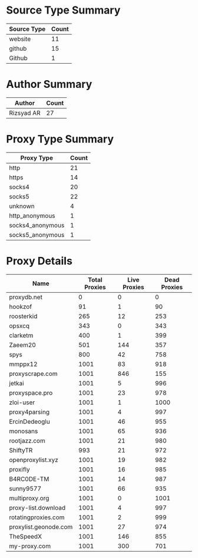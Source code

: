 # Source Type Summary

| Source Type | Count |
|-------------|-------|
| website | 11 |
| github | 15 |
| Github | 1 |


# Author Summary

| Author | Count |
|--------|-------|
| Rizsyad AR | 27 |


# Proxy Type Summary

| Proxy Type | Count |
|------------|-------|
| http | 21 |
| https | 14 |
| socks4 | 20 |
| socks5 | 22 |
| unknown | 4 |
| http_anonymous | 1 |
| socks4_anonymous | 1 |
| socks5_anonymous | 1 |


# Proxy Details

| Name | Total Proxies | Live Proxies | Dead Proxies |
|------|---------------|--------------|---------------|
| proxydb.net | 0 | 0 | 0 |
| hookzof | 91 | 1 | 90 |
| roosterkid | 265 | 12 | 253 |
| opsxcq | 343 | 0 | 343 |
| clarketm | 400 | 1 | 399 |
| Zaeem20 | 501 | 144 | 357 |
| spys | 800 | 42 | 758 |
| mmppx12 | 1001 | 83 | 918 |
| proxyscrape.com | 1001 | 846 | 155 |
| jetkai | 1001 | 5 | 996 |
| proxyspace.pro | 1001 | 23 | 978 |
| zloi-user | 1001 | 1 | 1000 |
| proxy4parsing | 1001 | 4 | 997 |
| ErcinDedeoglu | 1001 | 46 | 955 |
| monosans | 1001 | 65 | 936 |
| rootjazz.com | 1001 | 21 | 980 |
| ShiftyTR | 993 | 21 | 972 |
| openproxylist.xyz | 1001 | 19 | 982 |
| proxifly | 1001 | 16 | 985 |
| B4RC0DE-TM | 1001 | 14 | 987 |
| sunny9577 | 1001 | 66 | 935 |
| multiproxy.org | 1001 | 0 | 1001 |
| proxy-list.download | 1001 | 4 | 997 |
| rotatingproxies.com | 1001 | 2 | 999 |
| proxylist.geonode.com | 1001 | 27 | 974 |
| TheSpeedX | 1001 | 146 | 855 |
| my-proxy.com | 1001 | 300 | 701 |
